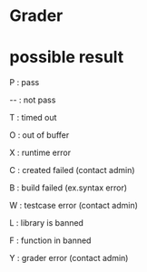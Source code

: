 # Grader
# possible result

P : pass

-- : not pass

T : timed out

O : out of buffer

X : runtime error

C : created failed (contact admin)

B : build failed (ex.syntax error)

W : testcase error (contact admin)

L : library is banned

F : function in banned

Y : grader error (contact admin)
